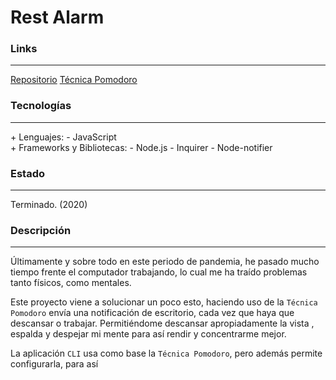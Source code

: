# Rest Alarm

### Links

---

[Repositorio](https://github.com/cococov/rest-alarm)
[Técnica Pomodoro](https://en.wikipedia.org/wiki/Pomodoro_Technique)

### Tecnologías

---

<div class="list-super-index">
+ Lenguajes:
 - JavaScript
</div>

<div class="list-super-index">
+ Frameworks y Bibliotecas:
 - Node.js
 - Inquirer
 - Node-notifier
</div>

### Estado

---

Terminado. (2020)

### Descripción

---

Últimamente y sobre todo en este periodo de pandemia, he pasado mucho tiempo frente el computador trabajando, lo cual me ha traído problemas tanto físicos, como mentales.

Este proyecto viene a solucionar un poco esto, haciendo uso de la ``Técnica Pomodoro`` envía una notificación de escritorio, cada vez que haya que descansar o trabajar. Permitiéndome descansar apropiadamente la vista , espalda y despejar mi mente para así rendir y concentrarme mejor.

La aplicación ``CLI`` usa como base la ``Técnica Pomodoro``, pero además permite configurarla, para así